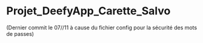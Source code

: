 # Projet_DeefyApp_Carette_Salvo

(Dernier commit le 07//11 à cause du fichier config pour la sécurité des mots de passes)
